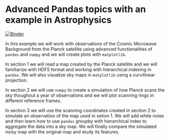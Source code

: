 Advanced Pandas topics with an example in Astrophysics
======================================================

[![Binder](https://mybinder.org/badge.svg)](https://mybinder.org/v2/gh/zonca/pandas-astro-example/master?filepath=astro_example.ipynb)

In this example we will work with observations of the Cosmic Microwave Background from the Planck satellite using advanced functionalities of `pandas` and `numpy` and we will create plots with `matplotlib`.

In section 1 we will read a map created by the Planck satellite and we will familiarize with HDF5 format and working with hierarchical indexing in `pandas`. We will also visualize sky maps in `matplotlib` using a curvilinear projection.

In section 2 we will use `numpy` to create a simulation of how Planck scans the sky thoughout a year of observations and we will plot scanning rings in different reference frames.

In section 3 we will use the scanning coordinates created in section 2 to simulate an observation of the map used in setion 1. We will add white noise and then learn how to use `pandas` groupby with hierarchical index to aggregate the data into a sky map. We will finally compare the simulated noisy map with the original map and study its features.
